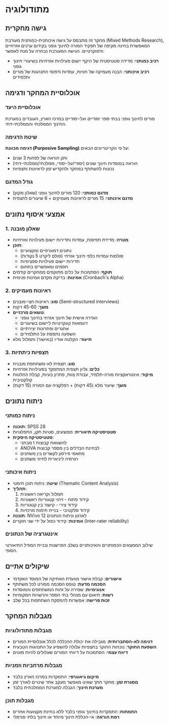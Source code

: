 # מתודולוגיה

## גישה מחקרית

מחקר זה מתבסס על גישה איכותנית-כמותנית מעורבת (Mixed Methods Research), המאפשרת בחינה מקיפה של תפקיד המורה לחינוך גופני בקידום ערכים אזרחיים ודמוקרטיים. הגישה המעורבת נבחרה על מנת לאפשר:

- **רכיב כמותני**: מדידה סטטיסטית של היקף יישום פעילויות אזרחיות בשיעורי חינוך גופני
- **רכיב איכותני**: הבנה מעמיקה של חוויות, עמדות ודפוסי התנהגות של מורים ותלמידים

## אוכלוסיית המחקר ודגימה

### אוכלוסיית היעד
מורים לחינוך גופני בבתי ספר יסודיים ועל-יסודיים במרכז הארץ, העובדים במערכת החינוך הממלכתי והממלכתי-דתי.

### שיטת הדגימה
**דגימה מכוונת (Purposive Sampling)** על פי הקריטריונים הבאים:
- ותק הוראה של לפחות 3 שנים
- הוראה במוסדות חינוך שונים (יסודי/על-יסודי, ממלכתי/ממלכתי-דתי)
- נכונות להשתתף במחקר ולהקדיש זמן לראיונות ותצפיות

### גודל המדגם
- **מדגם כמותני**: 120 מורים לחינוך גופני (שאלון מקוון)
- **מדגם איכותני**: 15 מורים לראיונות מעמיקים + 6 שיעורים לתצפית

## אמצעי איסוף נתונים

### 1. שאלון מובנה
- **מטרה**: מדידת תפיסות, עמדות ותדירות יישום פעילויות אזרחיות
- **תוכן**: 
  - נתונים דמוגרפיים ומקצועיים
  - סולמות עמדות כלפי חינוך אזרחי (סולם ליקרט 5 נקודות)
  - תדירות יישום פעילויות ספציפיות
  - חסמים ומאפשרים בתחום
- **תוקף**: הסתמכות על כלים מתוקפים ממחקרים קודמים
- **אמינות**: בדיקת מקדם אמינות פנימית (Cronbach's Alpha)

### 2. ראיונות מעמיקים
- **סוג**: ראיונות חצי-מובנים (Semi-structured interviews)
- **משך**: 45-60 דקות
- **נושאים מרכזיים**:
  - הגדרה אישית של חינוך אזרחי בחינוך גופני
  - דוגמאות קונקרטיות ליישום בשיעורים
  - אתגרים ופתרונות יצירתיים
  - השפעה נתפסת על התלמידים
- **תיעוד**: הקלטה אודיו (באישור) ותמלול מלא

### 3. תצפיות כיתתיות
- **סוג**: תצפית לא-משתתפת מובנית
- **כלים**: גליון תצפית המתמקד בפעילויות אזרחיות
- **מיקוד**: אינטראקציות מורה-תלמיד, עבודת צוות, פתרון בעיות, קבלת החלטות קולקטיבית
- **משך**: שיעור מלא (45 דקות) + רפלקציה עם המורה (15 דקות)

## ניתוח נתונים

### ניתוח כמותני
- **תוכנה**: SPSS 28
- **סטטיסטיקה תיאורית**: ממוצעים, סטיות תקן, התפלגויות
- **סטטיסטיקה היסקית**: 
  - מבחני t להשוואת קבוצות
  - ANOVA לבחינת הבדלים בין מספר קבוצות
  - מתאמי פירסון לקשרים בין משתנים
  - רגרסיה ליניארית לחיזוי משתנים

### ניתוח איכותני
- **שיטה**: ניתוח תוכן תימטי (Thematic Content Analysis)
- **תהליך**:
  1. תמלול וקריאה ראשונית
  2. קידוד פתוח - זיהוי קטגוריות ראשוניות
  3. קידוד צירי - קישור בין קטגוריות
  4. קידוד סלקטיבי - בניית תימות מרכזיות
- **תוכנה**: NVivo 12 לארגון וניתוח הנתונים
- **אמינות**: קידוד כפול על ידי שני חוקרים (Inter-rater reliability)

### אינטגרציה של הנתונים
שילוב הממצאים הכמותניים והאיכותניים בשלב הפרשנות ובניית המודל התיאורטי הסופי.

## שיקולים אתיים

- **אישורים**: קבלת אישור מוועדת האתיקה של המוסד האקדמי
- **הסכמה מדעת**: טופס הסכמה מפורט לכל משתתף
- **אנונימיות**: שמירה על זהות המשתתפים והמוסדות
- **רשות**: תיאום עם מנהלי בתי הספר והרשויות המקומיות
- **זכות פרישה**: אפשרות להפסקת השתתפות בכל שלב

## מגבלות המחקר

### מגבלות מתודולוגיות
- **דגימה לא-הסתברותית**: מגבילה את יכולת ההכללה לכלל אוכלוסיית המורים
- **השפעת החוקר**: נוכחות החוקר בתצפיות עלולה להשפיע על התנהגות הטבעית
- **דיווח עצמי**: הסתמכות על דיווחי המורים שעלולים להיות מוטים

### מגבלות מרחביות וזמניות
- **מיקום גיאוגרפי**: התמקדות במרכז הארץ בלבד
- **מסגרת זמן**: מחקר חתך שאינו מאפשר מעקב אחר שינויים לאורך זמן
- **מערכת חינוך**: הגבלה למערכת הממלכתית בלבד

### מגבלות תוכן
- **התמחות**: התמקדות בחינוך גופני בלבד ללא בחינת מקצועות אחרים
- **רמת הוראה**: אי-הכללת חינוך מיוחד או חינוך בלתי פורמלי
